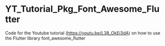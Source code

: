 # YT_Tutorial_Pkg_Font_Awesome_Flutter
Code for the Youtube tutorial (https://youtu.be/L38_OkEi3dA) on how to use the Flutter library font_awesome_flutter
